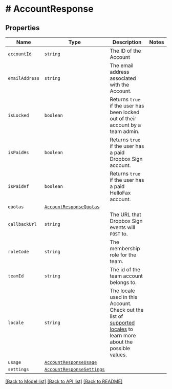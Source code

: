 # # AccountResponse



## Properties

Name | Type | Description | Notes
------------ | ------------- | ------------- | -------------
| `accountId` | ```string``` |  The ID of the Account  |  |
| `emailAddress` | ```string``` |  The email address associated with the Account.  |  |
| `isLocked` | ```boolean``` |  Returns `true` if the user has been locked out of their account by a team admin.  |  |
| `isPaidHs` | ```boolean``` |  Returns `true` if the user has a paid Dropbox Sign account.  |  |
| `isPaidHf` | ```boolean``` |  Returns `true` if the user has a paid HelloFax account.  |  |
| `quotas` | [```AccountResponseQuotas```](AccountResponseQuotas.md) |    |  |
| `callbackUrl` | ```string``` |  The URL that Dropbox Sign events will `POST` to.  |  |
| `roleCode` | ```string``` |  The membership role for the team.  |  |
| `teamId` | ```string``` |  The id of the team account belongs to.  |  |
| `locale` | ```string``` |  The locale used in this Account. Check out the list of [supported locales](/api/reference/constants/#supported-locales) to learn more about the possible values.  |  |
| `usage` | [```AccountResponseUsage```](AccountResponseUsage.md) |    |  |
| `settings` | [```AccountResponseSettings```](AccountResponseSettings.md) |    |  |

[[Back to Model list]](../../README.md#models) [[Back to API list]](../../README.md#endpoints) [[Back to README]](../../README.md)
